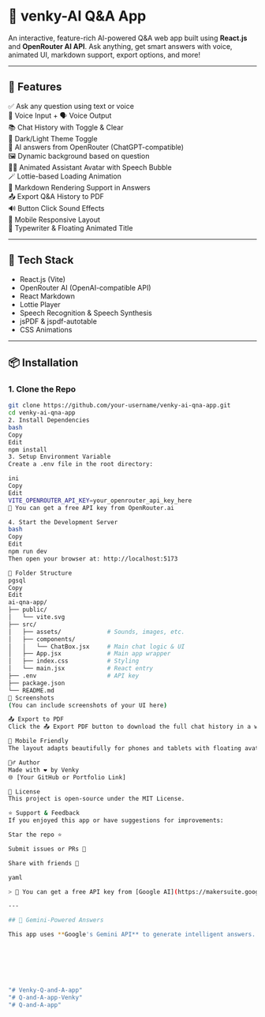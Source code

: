 # 🤖 venky-AI Q&A App

An interactive, feature-rich AI-powered Q&A web app built using **React.js** and **OpenRouter AI API**. Ask anything, get smart answers with voice, animated UI, markdown support, export options, and more!

---

## 🚀 Features

✅ Ask any question using text or voice  
🎤 Voice Input + 🗣️ Voice Output  
📚 Chat History with Toggle & Clear  
🌈 Dark/Light Theme Toggle  
🧠 AI answers from OpenRouter (ChatGPT-compatible)  
🖼️ Dynamic background based on question  
🧍‍♂️ Animated Assistant Avatar with Speech Bubble  
🪄 Lottie-based Loading Animation  
📝 Markdown Rendering Support in Answers  
📤 Export Q&A History to PDF  
🔊 Button Click Sound Effects  
📱 Mobile Responsive Layout  
💬 Typewriter & Floating Animated Title

---

## 🧰 Tech Stack

- React.js (Vite)
- OpenRouter AI (OpenAI-compatible API)
- React Markdown
- Lottie Player
- Speech Recognition & Speech Synthesis
- jsPDF & jspdf-autotable
- CSS Animations

---

## 📦 Installation

### 1. Clone the Repo

```bash
git clone https://github.com/your-username/venky-ai-qna-app.git
cd venky-ai-qna-app
2. Install Dependencies
bash
Copy
Edit
npm install
3. Setup Environment Variable
Create a .env file in the root directory:

ini
Copy
Edit
VITE_OPENROUTER_API_KEY=your_openrouter_api_key_here
🔐 You can get a free API key from OpenRouter.ai

4. Start the Development Server
bash
Copy
Edit
npm run dev
Then open your browser at: http://localhost:5173

📁 Folder Structure
pgsql
Copy
Edit
ai-qna-app/
├── public/
│   └── vite.svg
├── src/
│   ├── assets/             # Sounds, images, etc.
│   ├── components/
│   │   └── ChatBox.jsx     # Main chat logic & UI
│   ├── App.jsx             # Main app wrapper
│   ├── index.css           # Styling
│   └── main.jsx            # React entry
├── .env                    # API key
├── package.json
└── README.md
📸 Screenshots
(You can include screenshots of your UI here)

📤 Export to PDF
Click the 📤 Export PDF button to download the full chat history in a well-formatted PDF.

📱 Mobile Friendly
The layout adapts beautifully for phones and tablets with floating avatar, responsive inputs, and smooth animations.

🙋‍♂️ Author
Made with ❤️ by Venky
🌐 [Your GitHub or Portfolio Link]

📃 License
This project is open-source under the MIT License.

⭐️ Support & Feedback
If you enjoyed this app or have suggestions for improvements:

Star the repo ⭐️

Submit issues or PRs 🤝

Share with friends 🥳

yaml

> 🔐 You can get a free API key from [Google AI](https://makersuite.google.com/app/apikey)

---

## 🧠 Gemini-Powered Answers

This app uses **Google's Gemini API** to generate intelligent answers.







"# Venky-Q-and-A-app" 
"# Q-and-A-app-Venky" 
"# Q-and-A-app" 
